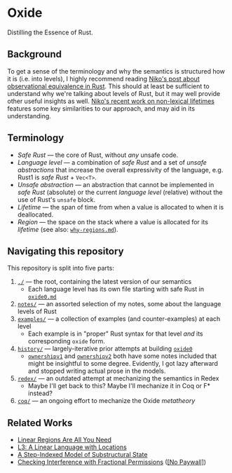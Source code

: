 # Oxide

Distilling the Essence of Rust.

## Background

To get a sense of the terminology and why the semantics is structured how it is (i.e. into levels),
I highly recommend reading [Niko's post about observational equivalence in Rust][obseq]. This should
at least be sufficient to understand why we're talking about levels of Rust, but it may well provide
other useful insights as well. [Niko's recent work on non-lexical lifetimes][nll] features some key
similarities to our approach, and may aid in its understanding.

## Terminology

- _Safe Rust_ — the core of Rust, without _any_ unsafe code.
- _Language level_ — a combination of _safe Rust_ and a set of _unsafe abstractions_ that increase
  the overall expressivity of the language, e.g. Rust1 is _safe Rust_ + `Vec<T>`.
- _Unsafe abstraction_ — an abstraction that cannot be implemented in _safe Rust_ (absolute) or the
  current _language level_ (relative) without the use of Rust's `unsafe` block.
- _Lifetime_ — the span of time from when a value is allocated to when it is deallocated.
- _Region_ — the space on the stack where a value is allocated for its _lifetime_ (see also:
  [`why-regions.md`](notes/why-regions.md)).

## Navigating this repository

This repository is split into five parts:

1. [`./`](./) — the root, containing the latest version of our semantics
    - Each language level has its own file starting with safe Rust in [`oxide0.md`](oxide0.md)
2. [`notes/`](notes/) — an assorted selection of my notes, some about the language levels of Rust
3. [`examples/`](examples/) — a collection of examples (and counter-examples) at each level
    - Each example is in "proper" Rust syntax for that level _and_ its corresponding `oxide` form.
4. [`history/`](history/) — largely-iterative prior attempts at building [`oxide0`](oxide0.md)
    - [`ownershipv1`](history/ownershipv1.md) and [`ownershipv2`](history/ownershipv2.md) both have
      some notes included that might be insightful to some degree. Evidently, I got lazy afterward
      and stopped writing actual prose in the models.
5. [`redex/`](redex/) — an outdated attempt at mechanizing the semantics in Redex
    - Maybe I'll get back to this? Maybe I'll mechanize it in Coq or F* instead?
6. [`coq/`](coq/) — an ongoing effort to mechanize the Oxide _metatheory_

## Related Works

- [Linear Regions Are All You Need][linrgn]
- [L3: A Linear Language with Locations][linloc]
- [A Step-Indexed Model of Substructural State][substruct]
- [Checking Interference with Fractional Permissions][fracperm] ([[No Paywall]][fracperm-cc])

[obseq]: http://smallcultfollowing.com/babysteps/blog/2016/10/02/observational-equivalence-and-unsafe-code/
[nll]: http://smallcultfollowing.com/babysteps/blog/2018/04/27/an-alias-based-formulation-of-the-borrow-checker/
[linrgn]: http://www.ccs.neu.edu/home/amal/papers/linrgn.pdf
[linloc]: http://www.ccs.neu.edu/home/amal/papers/linloc-techrpt.pdf
[substruct]: http://www.ccs.neu.edu/home/amal/papers/substruct.pdf
[fracperm]: https://link.springer.com/content/pdf/10.1007%2F3-540-44898-5_4.pdf
[fracperm-cc]: https://commie.club/papers/boyland03:frac-permissions.pdf
